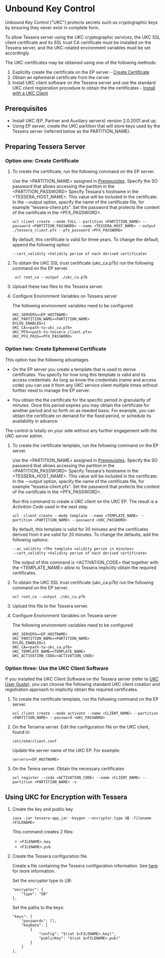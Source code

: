 # Unbound Key Control

Unbound Key Control ("UKC") protects secrets such as cryptographic keys by ensuring they never exist in complete form.

To allow Tessera server using the UKC cryptographic services, the UKC SSL client certificate and its SSL trust CA certificate must be installed on the Tessera server, and the UKC-related environment variables must be set accordingly.

The UKC certificates may be obtained using one of the following methods:

1. Explicitly create the certificate on the EP server - [Create Certificate](#FullCert)
1. Obtain an ephemeral certificate from the cerver
1. Install UKC client software on the Tessera server and use the standard UKC client registration procedure to obtain the the certificates - [Install with a UKC Client](#Withclient)

<a name="Prerequisites"></a>
## Prerequisites
- Install UKC (EP, Partner and Auxiliary servers) version 2.0.2001 and up.
- Using EP server, create the  UKC partition that will store keys used by the Tessera server (referred below as the PARTITION_NAME).


## Preparing Tessera Server

<a name="FullCert"></a>
### Option one: Create Certificate
1. To create the certificate, run the following command on the EP server.

   Use the <PARTITION_NAME> assigned in [Prerequisites](#Prerequisites).
   Specify the SO password that allows accessing  the partiton in  the <PARTITION_PASSWORD>
   Specify Tessara's hostname in the <TESSERA_HOST_NAME>. This value will be included in the certificate.
   In the --output option, specify the name of the certificate file, for example "tessera-client.pfx".
   Set the password that protects the content of the certificate in the <PFX_PASSWORD>.
    
    ```
    ucl client create --mode FULL --partition <PARTITION_NAME> --password <PARTITION_PASSWORD> --name <TESSERA_HOST_NAME> --output ./tessera_client.pfx --pfx_password <PFX_PASSWORD>
    ```
   By default, this certificate is valid for three years. To change the default, append the following option:
    
    ```
    --cert_validity <Validity perion of each derived certificate>
    ```
    
   
1. To obtain the UKC SSL trust certificate (ukc_ca.p7b) run the following command on the EP server.
   
   ```
    ucl root_ca --output ./ukc_ca.p7b
    ```   

1. Upload these two files to the Tessera server.


1. Configure Environment Variables on Tessera server

    The following environment variables need to be configured:

    ```
    UKC_SERVERS=<EP_HOSTNAME>
    UKC_PARTITION_NAME=<PARTITION_NAME>
    DYLOG_ENABLED=1
    UKC_CA=<path-to-ukc_ca.p7b>
    UKC_PFX=<path-to-tessera_client.pfx>
    UKC_PFX_PASS=<PFX_PASSWORD>
    ```

### Option two: Create Ephemeral Certificate
This option has the following advantages

- On the EP server you create a template that is used to derive certificates. You specify for how long this template is valid and its access credentials. As long as know the credentials (name and access code) you can use it from any UKC service client multiple times without further need to manage the EP server.

- You obtain the the certificate for the specific period in granularity of minutes. Once this period expires you may obtain the certificate for another period and so forth on as needed basis. For example, you can obtain the certificate on demand for the fixed period, or schedule its availability in advance.

The control is totally on your side without any further engagement with the UKC server admin.


1. To create the certificate template, run the following command on the EP server.

   Use the <PARTITION_NAME> assigned in [Prerequisites](#Prerequisites).
   Specify the SO password that allows accessing  the partiton in  the <PARTITION_PASSWORD>
   Specify Tessara's hostname in the <TESSERA_HOST_NAME>. This value will be included in the certificate.
   In the --output option, specify the name of the certificate file, for example "tessera-client.pfx".
   Set the password that protects the content of the certificate in the <PFX_PASSWORD>.
    

    Run this command to create a UKC client on the UKC EP. The result is a *Activition Code* used in the next step.
    
    ```
    ucl  client create --mode template --name <TEMPLATE_NAME> --partition <PARTITION_NAME> --password <UKC_PASSWORD>
    ```
    
    By default, this template is valid for 30 minutes and the certificates derived from it are valid for 20 minutes. To change the defaults, add the following options:
    
    ```
    --ac_validity <The template validity perion in minutes>
    --cert_validity <Validity perion of each derived certificate>
    ```
    
    The output of this command is <ACTIVATION_CODE> that together with the <TEMPLATE_NAME> allow to Tessera implicitly obtain the required certificates.
    
 1. To obtain the UKC SSL trust certificate (ukc_ca.p7b) run the following command on the EP server.
   
    ```
    ucl root_ca --output ./ukc_ca.p7b
    ```   

1. Upload this file to the Tessera server.

    
1. Configure Environment Variables on Tessera server

    The following environment variables need to be configured:

    ```
    UKC_SERVERS=<EP_HOSTNAME>
    UKC_PARTITION_NAME=<PARTITION_NAME>
    DYLOG_ENABLED=1
    UKC_CA=<path-to-ukc_ca.p7b>
    UKC_TEMPLATE_NAME=<TEMPLATE_NAME>
    UKC_ACTIVATION_CODE=<ACTIVATION_CODE>

    ```
<a name="Withclient"></a>
### Option three: Use the UKC Client Software

If you installed the UKC Client Software on the Tessera server (refer to [UKC User Guide](https://www.unboundtech.com/docs/UKC/UKC_User_Guide/HTML/Content/Products/UKC-EKM/UKC_User_Guide/Installation/ClientInstallation.html)), you can choose the following standard UKC client creation and registration approach to implicitly obtain the required certificates.


1. To create the certificate template, run the following command on the EP server.

    ```
    ucl client create --mode activate --name <CLIENT_NAME> --partition <PARTITION_NAME> --password <UKC_PASSWORD>
    ```
1. On the Terserra server. Edit the configuration file on the UKC client, found in:

    `/etc/ekm/client.conf`
    
    Update the server name of the UKC EP. For example:
    
    `servers=<EP_HOSTNAME>`
1. On the Terera server. Obtain the necessary certificates
    ```
    ucl register --code <ACTIVATION_CODE> --name <CLIENT_NAME> --partition <PARTITION_NAME> -v
    ```

## Using UKC for Encryption with Tessera

1. Create the key and public key.
    ```
    java -jar tessera-app.jar -keygen --encryptor.type UB -filename <FILENAME>
    ```
    This command creates 2 files:
    - `<FILENAME>.key`
    - `<FILENAME>.pub`
		
2. Create the Tessera configuration file.

    Create a file containing the Tessera configuration information. See [here](https://github.com/jpmorganchase/quorum-examples#experimenting-with-alternative-curves-in-tessera) for more information.

    Set the *encryptor* type to *UB*:
    ```
    "encryptor": {
        "type": "UB"
    },
    ```

    Set the paths to the keys:
    ```
	"keys": {
        "passwords": [],
        "keyData": [
            {
                "config": "$(cat $<FILENAME>.key)",
                "publicKey": "$(cat $<FILENAME>.pub)"
            }
        ]
    },	
   ```
